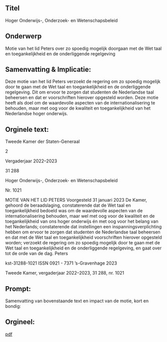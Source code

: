## Titel
Hoger Onderwijs-, Onderzoek- en Wetenschapsbeleid
## Onderwerp
Motie van het lid Peters over zo spoedig mogelijk doorgaan met de Wet taal en toegankelijkheid en de onderliggende regelgeving
## Samenvatting & Implicatie:

Deze motie van het lid Peters verzoekt de regering om zo spoedig mogelijk door te gaan met de Wet taal en toegankelijkheid en de onderliggende regelgeving. Dit om ervoor te zorgen dat studenten de Nederlandse taal beheersen en dat er voorschriften hierover opgesteld worden. Deze motie heeft als doel om de waardevolle aspecten van de internationalisering te behouden, maar met oog voor de kwaliteit en toegankelijkheid van het Nederlandse hoger onderwijs.
## Orginele text:


Tweede Kamer der Staten-Generaal

2

Vergaderjaar 2022–2023

31 288

Hoger Onderwijs-, Onderzoek- en
Wetenschapsbeleid

Nr. 1021

MOTIE VAN HET LID PETERS
Voorgesteld 31 januari 2023
De Kamer,
gehoord de beraadslaging,
constaterende dat de Wet taal en toegankelijkheid bedoeld was om de
waardevolle aspecten van de internationalisering behouden, maar wel
met oog voor de kwaliteit en de toegankelijkheid van ons hoger onderwijs
én met oog voor het belang van het Nederlands;
constaterende dat instellingen een inspanningsverplichting hebben om
ervoor te zorgen dat studenten de Nederlandse taal beheersen en dat met
de Wet taal en toegankelijkheid voorschriften hierover opgesteld worden;
verzoekt de regering om zo spoedig mogelijk door te gaan met de Wet taal
en toegankelijkheid en de onderliggende regelgeving,
en gaat over tot de orde van de dag.
Peters

kst-31288-1021
ISSN 0921 - 7371
’s-Gravenhage 2023

Tweede Kamer, vergaderjaar 2022–2023, 31 288, nr. 1021


## Prompt:
Samenvatting van bovenstaande text en impact van de motie, kort en bondig:

## Orgineel:
[pdf](https://gegevensmagazijn.tweedekamer.nl/OData/v4/2.0/Document(3c477d2a-ed6a-4436-967b-f0a39f958bc9)/resource)
